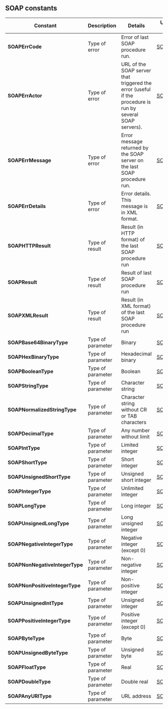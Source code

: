 
## SOAP constants
			



<a name="NOTE1"></a>
<a name="NOTE1_1"></a>


| Constant | Description | Details | Used by the functions |
| --- | --- | --- | --- |
| **SOAPErrCode** | Type of error | Error of last SOAP procedure run. | [SOAPError](../WDLang3/3069005.md) |
| **SOAPErrActor** | Type of error | URL of the SOAP server that triggered the error (useful if the procedure is run by several SOAP servers). | [SOAPError](../WDLang3/3069005.md) |
| **SOAPErrMessage** | Type of error | Error message returned by the SOAP server on the last SOAP procedure run. | [SOAPError](../WDLang3/3069005.md) |
| **SOAPErrDetails** | Type of error | Error details. This message is in XML format. | [SOAPError](../WDLang3/3069005.md) |
| **SOAPHTTPResult** | Type of result | Result (in HTTP format) of the last SOAP procedure run | [SOAPGetResult](../WDLang3/3069002.md) |
| **SOAPResult** | Type of result | Result of last SOAP procedure run | [SOAPGetResult](../WDLang3/3069002.md) |
| **SOAPXMLResult** | Type of result | Result (in XML format) of the last SOAP procedure run | [SOAPGetResult](../WDLang3/3069002.md) |
| **SOAPBase64BinaryType** | Type of parameter | Binary | [SOAPRun](../WDLang3/3069013.md) |
| **SOAPHexBinaryType** | Type of parameter | Hexadecimal binary | [SOAPRun](../WDLang3/3069013.md) |
| **SOAPBooleanType** | Type of parameter | Boolean | [SOAPRun](../WDLang3/3069013.md) |
| **SOAPStringType** | Type of parameter | Character string | [SOAPRun](../WDLang3/3069013.md) |
| **SOAPNormalizedStringType** | Type of parameter | Character string without CR or TAB characters | [SOAPRun](../WDLang3/3069013.md) |
| **SOAPDecimalType** | Type of parameter | Any number without limit | [SOAPRun](../WDLang3/3069013.md) |
| **SOAPIntType** | Type of parameter | Limited integer | [SOAPRun](../WDLang3/3069013.md) |
| **SOAPShortType** | Type of parameter | Short integer | [SOAPRun](../WDLang3/3069013.md) |
| **SOAPUnsignedShortType** | Type of parameter | Unsigned short integer | [SOAPRun](../WDLang3/3069013.md) |
| **SOAPIntegerType** | Type of parameter | Unlimited integer | [SOAPRun](../WDLang3/3069013.md) |
| **SOAPLongType** | Type of parameter | Long integer | [SOAPRun](../WDLang3/3069013.md) |
| **SOAPUnsignedLongType** | Type of parameter | Long unsigned integer | [SOAPRun](../WDLang3/3069013.md) |
| **SOAPNegativeIntegerType** | Type of parameter | Negative integer (except 0) | [SOAPRun](../WDLang3/3069013.md) |
| **SOAPNonNegativeIntegerType** | Type of parameter | Non-negative integer | [SOAPRun](../WDLang3/3069013.md) |
| **SOAPNonPositiveIntegerType** | Type of parameter | Non-positive integer | [SOAPRun](../WDLang3/3069013.md) |
| **SOAPUnsignedIntType** | Type of parameter | Unsigned integer | [SOAPRun](../WDLang3/3069013.md) |
| **SOAPPositiveIntegerType** | Type of parameter | Positive integer (except 0) | [SOAPRun](../WDLang3/3069013.md) |
| **SOAPByteType** | Type of parameter | Byte | [SOAPRun](../WDLang3/3069013.md) |
| **SOAPUnsignedByteType** | Type of parameter | Unsigned byte | [SOAPRun](../WDLang3/3069013.md) |
| **SOAPFloatType** | Type of parameter | Real | [SOAPRun](../WDLang3/3069013.md) |
| **SOAPDoubleType** | Type of parameter | Double real | [SOAPRun](../WDLang3/3069013.md) |
| **SOAPAnyURIType** | Type of parameter | URL address | [SOAPRun](../WDLang3/3069013.md) |




